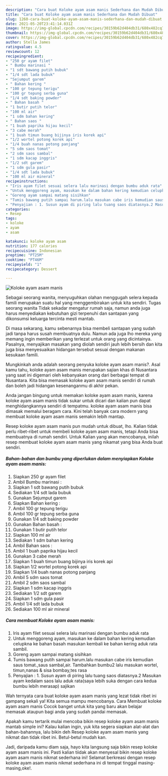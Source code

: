 ```yaml
---
description: "Cara buat Koloke ayam asam manis Sederhana dan Mudah Dibuat"
title: "Cara buat Koloke ayam asam manis Sederhana dan Mudah Dibuat"
slug: 1260-cara-buat-koloke-ayam-asam-manis-sederhana-dan-mudah-dibuat
date: 2021-05-20T23:41:14.031Z
image: https://img-global.cpcdn.com/recipes/30159b62d404db31/680x482cq70/koloke-ayam-asam-manis-foto-resep-utama.jpg
thumbnail: https://img-global.cpcdn.com/recipes/30159b62d404db31/680x482cq70/koloke-ayam-asam-manis-foto-resep-utama.jpg
cover: https://img-global.cpcdn.com/recipes/30159b62d404db31/680x482cq70/koloke-ayam-asam-manis-foto-resep-utama.jpg
author: Stella James
ratingvalue: 4.5
reviewcount: 12
recipeingredient:
- "250 gr ayam filet"
- " Bumbu marinasi "
- "1 sdt bawang putih bubuk"
- "1/4 sdt lada bubuk"
- "Sejumput garem"
- " Bahan kering "
- "100 gr tepung terigu"
- "100 gr tepung serba guna"
- "1/4 sdt baking powder"
- " Bahan basah "
- "1 butir putih telor"
- "100 ml air"
- "1 sdm bahan kering"
- " Bahan saos "
- "1 buah paprika hijau kecil"
- "3 cabe merah"
- "1 buah timun buang bijinya iris korek api"
- "1/2 wortel potong korek api"
- "1/4 buah nanas potong panjang"
- "5 sdm saos tomat"
- "2 sdm saos sambal"
- "1 sdm kacap inggris"
- "1/2 sdt garem"
- "1 sdm gula pasir"
- "1/4 sdt lada bubuk"
- "100 ml air mineral"
recipeinstructions:
- "Iris ayam filet sesuai selera lalu marinasi dengan bumbu aduk rata"
- "Untuk menggoreng ayam, masukan ke dalam bahan kering kemudian celupkna ke bahan basah masukan kembali ke bahan kering aduk rata sambil."
- "Goreng ayam sampai matang sisihkan"
- "Tumis bawang putih sampai harum.lalu masukan cabe iris kemudian saus tomat.,saus sambal,air. Tambahkan bumbu2 lalu masukan wortel, timun,nanas &amp; sisa bombay,tes rasa"
- "Penyajian : 1. Susun ayam di piring lalu tuang saos diatasnya.2 Masukan ayam kedalam saos lalu aduk rata(saya lebih suka dengan cara kedua bumbu lebih merasap) sajikan"
categories:
- Resep
tags:
- koloke
- ayam
- asam

katakunci: koloke ayam asam 
nutrition: 177 calories
recipecuisine: Indonesian
preptime: "PT25M"
cooktime: "PT46M"
recipeyield: "1"
recipecategory: Dessert

---
```



![Koloke ayam asam manis](https://img-global.cpcdn.com/recipes/30159b62d404db31/680x482cq70/koloke-ayam-asam-manis-foto-resep-utama.jpg)

Sebagai seorang wanita, menyuguhkan olahan menggugah selera kepada famili merupakan suatu hal yang menggembirakan untuk kita sendiri. Tugas seorang  wanita Tidak sekadar mengatur rumah saja, namun anda juga harus menyediakan kebutuhan gizi terpenuhi dan santapan yang dikonsumsi keluarga tercinta mesti mantab.

Di masa  sekarang, kamu sebenarnya bisa membeli santapan yang sudah jadi tanpa harus susah membuatnya dulu. Namun ada juga lho mereka yang memang ingin memberikan yang terlezat untuk orang yang dicintainya. Pasalnya, menyajikan masakan yang diolah sendiri jauh lebih bersih dan kita juga bisa menyesuaikan hidangan tersebut sesuai dengan makanan kesukaan famili. 



Mungkinkah anda adalah seorang penyuka koloke ayam asam manis?. Asal kamu tahu, koloke ayam asam manis merupakan sajian khas di Nusantara yang saat ini digemari oleh kebanyakan orang dari berbagai tempat di Nusantara. Kita bisa memasak koloke ayam asam manis sendiri di rumah dan boleh jadi hidangan kesenanganmu di akhir pekan.

Anda jangan bingung untuk memakan koloke ayam asam manis, karena koloke ayam asam manis tidak sukar untuk dicari dan kalian pun dapat menghidangkannya sendiri di tempatmu. koloke ayam asam manis bisa dimasak memalui beragam cara. Kini telah banyak cara modern yang membuat koloke ayam asam manis semakin lebih mantap.

Resep koloke ayam asam manis pun mudah untuk dibuat, lho. Kalian tidak perlu ribet-ribet untuk membeli koloke ayam asam manis, tetapi Anda bisa membuatnya di rumah sendiri. Untuk Kalian yang akan mencobanya, inilah resep membuat koloke ayam asam manis yang nikamat yang bisa Anda buat sendiri.

<!--inarticleads1-->

##### Bahan-bahan dan bumbu yang diperlukan dalam menyiapkan Koloke ayam asam manis:

1. Siapkan 250 gr ayam filet
1. Ambil  Bumbu marinasi :
1. Siapkan 1 sdt bawang putih bubuk
1. Sediakan 1/4 sdt lada bubuk
1. Gunakan Sejumput garem
1. Siapkan  Bahan kering :
1. Ambil 100 gr tepung terigu
1. Ambil 100 gr tepung serba guna
1. Gunakan 1/4 sdt baking powder
1. Gunakan  Bahan basah :
1. Gunakan 1 butir putih telor
1. Siapkan 100 ml air
1. Sediakan 1 sdm bahan kering
1. Ambil  Bahan saos :
1. Ambil 1 buah paprika hijau kecil
1. Gunakan 3 cabe merah
1. Siapkan 1 buah timun buang bijinya iris korek api
1. Siapkan 1/2 wortel potong korek api
1. Siapkan 1/4 buah nanas potong panjang
1. Ambil 5 sdm saos tomat
1. Ambil 2 sdm saos sambal
1. Siapkan 1 sdm kacap inggris
1. Sediakan 1/2 sdt garem
1. Siapkan 1 sdm gula pasir
1. Ambil 1/4 sdt lada bubuk
1. Sediakan 100 ml air mineral




<!--inarticleads2-->

##### Cara membuat Koloke ayam asam manis:

1. Iris ayam filet sesuai selera lalu marinasi dengan bumbu aduk rata
1. Untuk menggoreng ayam, masukan ke dalam bahan kering kemudian celupkna ke bahan basah masukan kembali ke bahan kering aduk rata sambil.
1. Goreng ayam sampai matang sisihkan
1. Tumis bawang putih sampai harum.lalu masukan cabe iris kemudian saus tomat.,saus sambal,air. Tambahkan bumbu2 lalu masukan wortel, timun,nanas &amp; sisa bombay,tes rasa
1. Penyajian : 1. Susun ayam di piring lalu tuang saos diatasnya.2 Masukan ayam kedalam saos lalu aduk rata(saya lebih suka dengan cara kedua bumbu lebih merasap) sajikan




Wah ternyata cara buat koloke ayam asam manis yang lezat tidak ribet ini gampang sekali ya! Kita semua mampu mencobanya. Cara Membuat koloke ayam asam manis Cocok banget untuk kita yang baru akan belajar memasak ataupun bagi anda yang sudah pandai memasak.

Apakah kamu tertarik mulai mencoba bikin resep koloke ayam asam manis mantab simple ini? Kalau kalian ingin, yuk kita segera siapkan alat-alat dan bahan-bahannya, lalu bikin deh Resep koloke ayam asam manis yang nikmat dan tidak ribet ini. Betul-betul mudah kan. 

Jadi, daripada kamu diam saja, hayo kita langsung saja bikin resep koloke ayam asam manis ini. Pasti kalian tiidak akan menyesal bikin resep koloke ayam asam manis nikmat sederhana ini! Selamat berkreasi dengan resep koloke ayam asam manis nikmat sederhana ini di tempat tinggal masing-masing,oke!.

